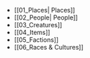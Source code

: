 - [[01_Places| Places]]
- [[02_People| People]]
- [[03_Creatures]]
- [[04_Items]]
- [[05_Factions]]
- [[06_Races & Cultures]]
